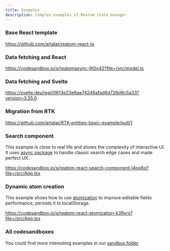 ```yaml
---
title: Examples
description: Complex examples of Reatom state manager
---
```


### Base React template

https://github.com/artalar/reatom-react-ts

### Data fetching and React

https://codesandbox.io/s/reatomasync-9t0x42?file=/src/model.ts

### Data fetching and Svelte

https://svelte.dev/repl/0613e23e6aa74246afad6d726d6c5a33?version=3.55.0

### Migration from RTK

https://github.com/artalar/RTK-entities-basic-example/pull/1

### Search component

This example is close to real life and shows the complexity of interactive UI. It uses [async package](https://www.reatom.dev/package/async) to handle classic search edge cases and made perfect UX.

https://codesandbox.io/s/reatom-react-search-component-l4pe8q?file=/src/App.tsx

### Dynamic atom creation

This example shoes how to use [atomization](https://www.reatom.dev/guides/atomization) to improve editable fields performance, persists it to localStorage.

https://codesandbox.io/s/reatom-react-atomization-k39vrs?file=/src/App.tsx

### All codesandboxes

You could find more interesting examples in our [sandbox folder](https://codesandbox.io/dashboard/sandboxes/reatom?workspace=e7923738-fe21-45f8-9cee-424de14adf18)
